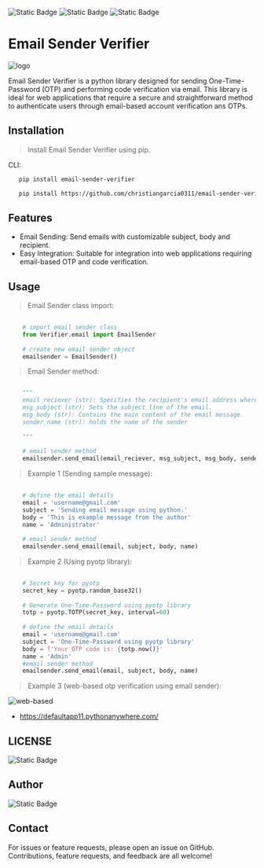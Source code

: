 ![Static Badge](https://img.shields.io/badge/pypi-v.2.2.1-blue)
![Static Badge](https://img.shields.io/badge/smtplib-v.3.12.4-green?link=https%3A%2F%2Fdocs.python.org%2F3%2Flibrary%2Fsmtplib.html)
![Static Badge](https://img.shields.io/badge/email-v.4.0.2-brown?link=https%3A%2F%2Fdocs.python.org%2F3%2Flibrary%2Femail.html)


# Email Sender Verifier
![logo](images/logo.jpg)

Email Sender  Verifier is a python library designed for sending One-Time-Password (OTP) and performing code verification via email. This library is ideal for web applications that require a secure and straightforward method to authenticate users through email-based account verification ans OTPs.

## Installation
> Install Email Sender Verifier using pip.

CLI:

```bash
   pip install email-sender-verifier
```

```bash
   pip install https://github.com/christiangarcia0311/email-sender-verifier/raw/main/dist/email_sender_verifier-2.2.1.tar.gz
```

## Features

- Email Sending: Send emails with customizable subject, body and recipient.
- Easy Integration: Suitable for integration into web applications requiring email-based OTP and code verification.

## Usage

> Email Sender class import:

```python
    
    # import email sender class
    from Verifier.email import EmailSender
    
    # create new email sender object
    emailsender = EmailSender()

```

> Email Sender method:

```python

    """
    email_reciever (str): Specifies the recipient's email address where the email will be sent.
    msg_subject (str): Sets the subject line of the email.
    msg_body (str): Contains the main content of the email message.
    sender_name (str): holds the name of the sender
    
    """
    
    # email sender method
    emailsender.send_email(email_reciever, msg_subject, msg_body, sender_name)

```

> Example 1 (Sending sample message):

```python
    
    # define the email details 
    email = 'username@gmail.com'
    subject = 'Sending email message using python.'
    body = 'This is example message from the author'
    name = 'Administrator'
    
    # email sender method
    emailsender.send_email(email, subject, body, name)

```

> Example 2 (Using pyotp library):

```python
    
    # Secret key for pyotp
    secret_key = pyotp.random_base32()
    
    # Generate One-Time-Password using pyotp library
    totp = pyotp.TOTP(secret_key, interval=60)
    
    # define the email details
    email = 'username@gmail.com'
    subject = 'One-Time-Password using pyotp library'
    body = f'Your OTP code is: {totp.now()}'
    name = 'Admin'
    #email sender method
    emailsender.send_email(email, subject, body, name)

```

> Example 3 (web-based otp verification using email sender):

![web-based](images/web-based.png)

- https://defaultapp11.pythonanywhere.com/

## LICENSE

![Static Badge](https://img.shields.io/badge/MIT-License-blue?link=https%3A%2F%2Fraw.githubusercontent.com%2Fchristiangarcia0311%2Femail-sender-verification%2Fmain%2FLICENSE)

## Author

![Static Badge](https://img.shields.io/badge/Christian-Garcia-orange?logo=Github&link=https%3A%2F%2Fgithub.com%2Fchristiangarcia0311)


## Contact

For issues or feature requests, please open an issue on GitHub. Contributions, feature requests, and feedback are all welcome!




